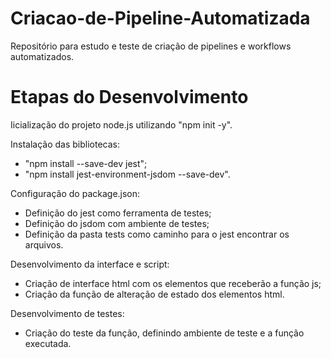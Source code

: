 # Criacao-de-Pipeline-Automatizada
Repositório para estudo e teste de criação de pipelines e workflows automatizados.

# Etapas do Desenvolvimento
Iicialização do projeto node.js utilizando "npm init -y".

Instalação das bibliotecas:
* "npm install --save-dev jest";
* "npm install jest-environment-jsdom --save-dev".

Configuração do package.json:
* Definição do jest como ferramenta de testes;
* Definição do jsdom com ambiente de testes;
* Definição da pasta tests como caminho para o jest encontrar os arquivos.

Desenvolvimento da interface e script:
* Criação de interface html com os elementos que receberão a função js;
* Criação da função de alteração de estado dos elementos html.

Desenvolvimento de testes:
* Criação do teste da função, definindo ambiente de teste e a função executada.